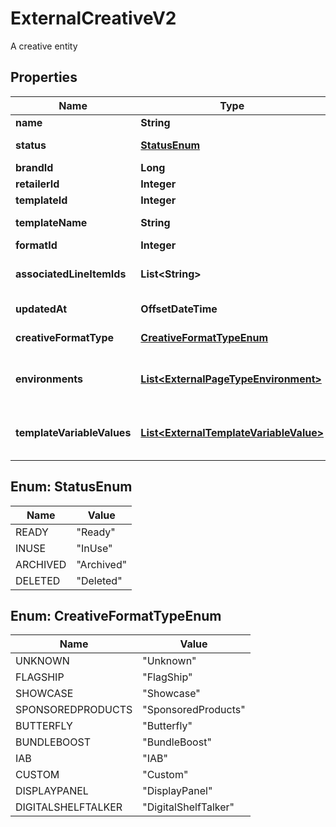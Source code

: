 

# ExternalCreativeV2

A creative entity

## Properties

| Name | Type | Description | Notes |
|------------ | ------------- | ------------- | -------------|
|**name** | **String** | Name |  |
|**status** | [**StatusEnum**](#StatusEnum) | Creative Status |  |
|**brandId** | **Long** | Brand Id |  |
|**retailerId** | **Integer** | Retailer Id |  |
|**templateId** | **Integer** | Template Id |  |
|**templateName** | **String** | Template Name |  |
|**formatId** | **Integer** | Format Id |  |
|**associatedLineItemIds** | **List&lt;String&gt;** | Associated Line Item Ids |  |
|**updatedAt** | **OffsetDateTime** | Updated at time |  |
|**creativeFormatType** | [**CreativeFormatTypeEnum**](#CreativeFormatTypeEnum) | Creative format type |  |
|**environments** | [**List&lt;ExternalPageTypeEnvironment&gt;**](ExternalPageTypeEnvironment.md) | Environment type (e.g. mobile, web, app) |  |
|**templateVariableValues** | [**List&lt;ExternalTemplateVariableValue&gt;**](ExternalTemplateVariableValue.md) | The template chosen values |  |



## Enum: StatusEnum

| Name | Value |
|---- | -----|
| READY | &quot;Ready&quot; |
| INUSE | &quot;InUse&quot; |
| ARCHIVED | &quot;Archived&quot; |
| DELETED | &quot;Deleted&quot; |



## Enum: CreativeFormatTypeEnum

| Name | Value |
|---- | -----|
| UNKNOWN | &quot;Unknown&quot; |
| FLAGSHIP | &quot;FlagShip&quot; |
| SHOWCASE | &quot;Showcase&quot; |
| SPONSOREDPRODUCTS | &quot;SponsoredProducts&quot; |
| BUTTERFLY | &quot;Butterfly&quot; |
| BUNDLEBOOST | &quot;BundleBoost&quot; |
| IAB | &quot;IAB&quot; |
| CUSTOM | &quot;Custom&quot; |
| DISPLAYPANEL | &quot;DisplayPanel&quot; |
| DIGITALSHELFTALKER | &quot;DigitalShelfTalker&quot; |



